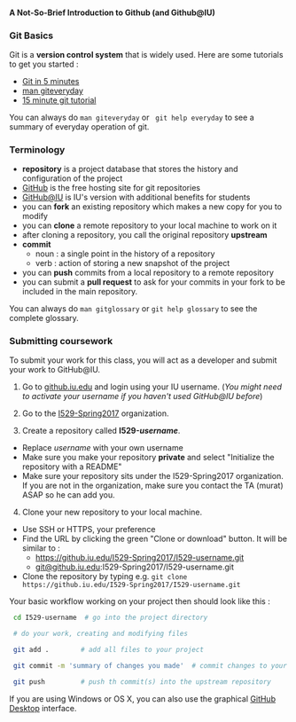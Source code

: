 #### A Not-So-Brief Introduction to Github (and Github@IU)

### Git Basics
Git is a **version control system** that is widely used.
Here are some tutorials to get you started :

  * [Git in 5 minutes](http://classic.scottr.org/presentations/git-in-5-minutes/)
  * [man giteveryday](https://www.kernel.org/pub/software/scm/git/docs/giteveryday.html)
  * [15 minute git tutorial](https://try.github.io/levels/1/challenges/1)

You can always do `man giteveryday` or ` git help everyday` to see a summary of everyday operation of git.

### Terminology

  * **repository** is a project database that stores the history and configuration of the project
  * [GitHub](https://www.github.com) is the free hosting site for git repositories
  * [GitHub@IU](https://github.iu.edu/) is IU's version with additional benefits for students
  * you can **fork** an existing repository which makes a new copy for you to modify
  * you can **clone** a remote repository to your local machine to work on it
  * after cloning a repository, you call the original repository **upstream**  
  * **commit**
    * noun : a single point in the history of a repository
    * verb : action of storing a new snapshot of the project
  * you can **push** commits from a local repository to a remote repository
  * you can submit a **pull request** to ask for your commits in your fork to be included in the main repository.

You can always do `man gitglossary` or `git help glossary` to see the complete glossary.

### Submitting coursework

To submit your work for this class, you will act as a developer and submit your work to GitHub@IU.

 1. Go to [github.iu.edu](https://github.iu.edu/) and login using your IU username.
(*You might need to activate your username if you haven't used GitHub@IU before*)

 2. Go to the [I529-Spring2017](https://github.iu.edu/I529-Spring2017) organization.

 3. Create a repository called **I529-*username***.
   * Replace *username* with your own username
   * Make sure you make your repository **private** and select "Initialize the repository with a README"
   * Make sure your repository sits under the I529-Spring2017 organization. If you are not in the organization, make sure you contact the TA (murat) ASAP so he can add you.

 4. Clone your new repository to your local machine.
  * Use SSH or HTTPS, your preference
  * Find the URL by clicking the green "Clone or download" button. It will be similar to :          
    * https://github.iu.edu/I529-Spring2017/I529-username.git
    * git@github.iu.edu:I529-Spring2017/I529-username.git
  * Clone the repository by typing e.g. `git clone https://github.iu.edu/I529-Spring2017/I529-username.git`


 Your basic workflow working on your project then should look like this :

```bash
 cd I529-username  # go into the project directory

 # do your work, creating and modifying files

 git add .        # add all files to your project

 git commit -m 'summary of changes you made'  # commit changes to your project

 git push         # push th commit(s) into the upstream repository

 ```

If you are using Windows or OS X, you can also use the graphical [GitHub Desktop](https://desktop.github.com/) interface.
